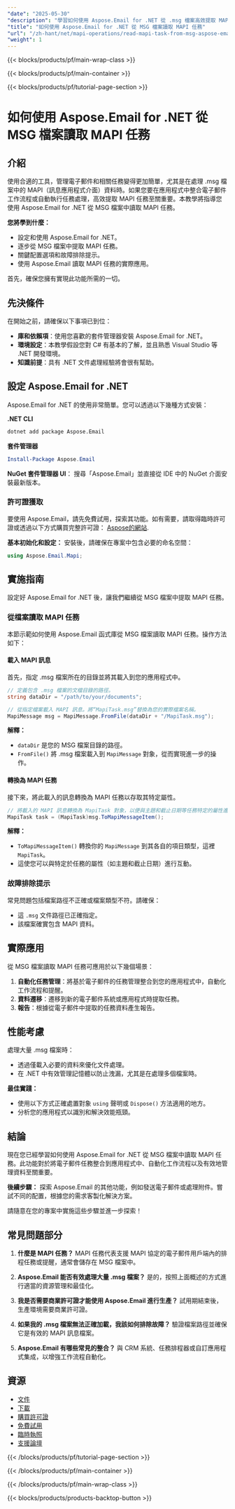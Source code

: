 ```yaml
---
"date": "2025-05-30"
"description": "學習如何使用 Aspose.Email for .NET 從 .msg 檔案高效提取 MAPI 任務。本指南涵蓋設定、程式碼實作和實際應用。"
"title": "如何使用 Aspose.Email for .NET 從 MSG 檔案讀取 MAPI 任務"
"url": "/zh-hant/net/mapi-operations/read-mapi-task-from-msg-aspose-email-net/"
"weight": 1
---
```


{{< blocks/products/pf/main-wrap-class >}}

{{< blocks/products/pf/main-container >}}

{{< blocks/products/pf/tutorial-page-section >}}
# 如何使用 Aspose.Email for .NET 從 MSG 檔案讀取 MAPI 任務

## 介紹

使用合適的工具，管理電子郵件和相關任務變得更加簡單，尤其是在處理 .msg 檔案中的 MAPI（訊息應用程式介面）資料時。如果您要在應用程式中整合電子郵件工作流程或自動執行任務處理，高效提取 MAPI 任務至關重要。本教學將指導您使用 Aspose.Email for .NET 從 MSG 檔案中讀取 MAPI 任務。

**您將學到什麼：**
- 設定和使用 Aspose.Email for .NET。
- 逐步從 MSG 檔案中提取 MAPI 任務。
- 關鍵配置選項和故障排除提示。
- 使用 Aspose.Email 讀取 MAPI 任務的實際應用。

首先，確保您擁有實現此功能所需的一切。

## 先決條件

在開始之前，請確保以下事項已到位：

- **庫和依賴項**：使用您喜歡的套件管理器安裝 Aspose.Email for .NET。
- **環境設定**：本教學假設您對 C# 有基本的了解，並且熟悉 Visual Studio 等 .NET 開發環境。
- **知識前提**：具有 .NET 文件處理經驗將會很有幫助。

## 設定 Aspose.Email for .NET

Aspose.Email for .NET 的使用非常簡單。您可以透過以下幾種方式安裝：

**.NET CLI**
```bash
dotnet add package Aspose.Email
```

**套件管理器**
```powershell
Install-Package Aspose.Email
```

**NuGet 套件管理器 UI**： 
搜尋「Aspose.Email」並直接從 IDE 中的 NuGet 介面安裝最新版本。

### 許可證獲取

要使用 Aspose.Email，請先免費試用，探索其功能。如有需要，請取得臨時許可證或透過以下方式購買完整許可證： [Aspose的網站](https://purchase。aspose.com/buy).

**基本初始化和設定：**
安裝後，請確保在專案中包含必要的命名空間：

```csharp
using Aspose.Email.Mapi;
```

## 實施指南

設定好 Aspose.Email for .NET 後，讓我們繼續從 MSG 檔案中提取 MAPI 任務。

### 從檔案讀取 MAPI 任務

本節示範如何使用 Aspose.Email 函式庫從 MSG 檔案讀取 MAPI 任務。操作方法如下：

#### 載入 MAPI 訊息

首先，指定 .msg 檔案所在的目錄並將其載入到您的應用程式中。

```csharp
// 定義包含 .msg 檔案的文檔目錄的路徑。
string dataDir = "/path/to/your/documents";

// 從指定檔案載入 MAPI 訊息。將“MapiTask.msg”替換為您的實際檔案名稱。
MapiMessage msg = MapiMessage.FromFile(dataDir + "/MapiTask.msg");
```

**解釋：**  
- `dataDir` 是您的 MSG 檔案目錄的路徑。
- `FromFile()` 將 .msg 檔案載入到 `MapiMessage` 對象，從而實現進一步的操作。

#### 轉換為 MAPI 任務

接下來，將此載入的訊息轉換為 MAPI 任務以存取其特定屬性。

```csharp
// 將載入的 MAPI 訊息轉換為 MapiTask 對象，以便與主題和截止日期等任務特定的屬性進行互動。
MapiTask task = (MapiTask)msg.ToMapiMessageItem();
```

**解釋：**  
- `ToMapiMessageItem()` 轉換你的 `MapiMessage` 到其各自的項目類型，這裡 `MapiTask`。
- 這使您可以與特定於任務的屬性（如主題和截止日期）進行互動。

### 故障排除提示

常見問題包括檔案路徑不正確或檔案類型不符。請確保：
- 這 `.msg` 文件路徑已正確指定。
- 該檔案確實包含 MAPI 資料。

## 實際應用

從 MSG 檔案讀取 MAPI 任務可應用於以下幾個場景：

1. **自動化任務管理**：將基於電子郵件的任務管理整合到您的應用程式中，自動化工作流程和提醒。
2. **資料遷移**：遷移到新的電子郵件系統或應用程式時提取任務。
3. **報告**：根據從電子郵件中提取的任務資料產生報告。

## 性能考慮

處理大量 .msg 檔案時：
- 透過僅載入必要的資料來優化文件處理。
- 在 .NET 中有效管理記憶體以防止洩漏，尤其是在處理多個檔案時。

**最佳實踐：**
- 使用以下方式正確處置對象 `using` 聲明或 `Dispose()` 方法適用的地方。
- 分析您的應用程式以識別和解決效能瓶頸。

## 結論

現在您已經學習如何使用 Aspose.Email for .NET 從 MSG 檔案中讀取 MAPI 任務。此功能對於將電子郵件任務整合到應用程式中、自動化工作流程以及有效地管理資料至關重要。

**後續步驟：**
探索 Aspose.Email 的其他功能，例如發送電子郵件或處理附件。嘗試不同的配置，根據您的需求客製化解決方案。

請隨意在您的專案中實施這些步驟並進一步探索！

## 常見問題部分

1. **什麼是 MAPI 任務？** 
   MAPI 任務代表支援 MAPI 協定的電子郵件用戶端內的排程任務或提醒，通常會儲存在 MSG 檔案中。

2. **Aspose.Email 能否有效處理大量 .msg 檔案？**
   是的，按照上面概述的方式進行適當的資源管理和最佳化。

3. **我是否需要商業許可證才能使用 Aspose.Email 進行生產？**
   試用期結束後，生產環境需要商業許可證。

4. **如果我的 .msg 檔案無法正確加載，我該如何排除故障？**
   驗證檔案路徑並確保它是有效的 MAPI 訊息檔案。

5. **Aspose.Email 有哪些常見的整合？**
   與 CRM 系統、任務排程器或自訂應用程式集成，以增強工作流程自動化。

## 資源
- [文件](https://reference.aspose.com/email/net/)
- [下載](https://releases.aspose.com/email/net/)
- [購買許可證](https://purchase.aspose.com/buy)
- [免費試用](https://releases.aspose.com/email/net/)
- [臨時執照](https://purchase.aspose.com/temporary-license/)
- [支援論壇](https://forum.aspose.com/c/email/10)

{{< /blocks/products/pf/tutorial-page-section >}}

{{< /blocks/products/pf/main-container >}}

{{< /blocks/products/pf/main-wrap-class >}}

{{< blocks/products/products-backtop-button >}}